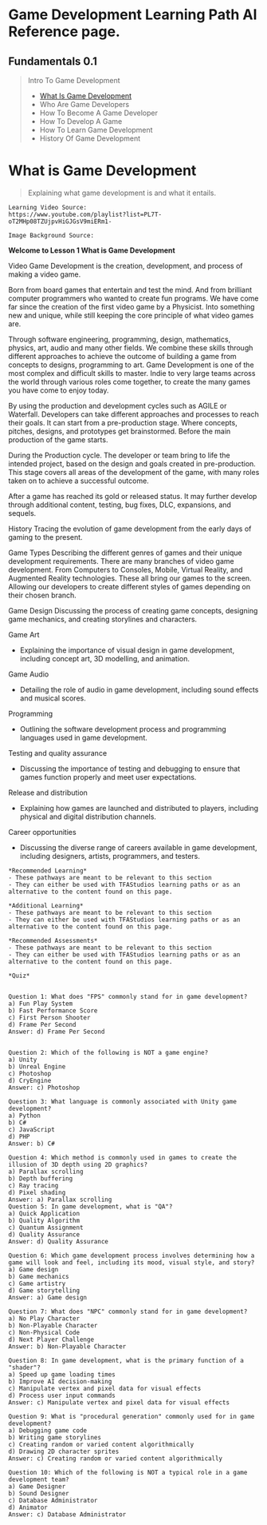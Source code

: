 #  Game Development Learning Path AI Reference page.

 ## Fundamentals 0.1
> Intro To Game Development
 >  - [What Is Game Development](#what-is-game-development)
 >  - Who Are Game Developers
 >  - How To Become A Game Developer
 >  - How To Develop A Game
 >  - How To Learn Game Development
 >  - History Of Game Development



# What is Game Development
> Explaining what game development is and what it entails.



```
Learning Video Source:
https://www.youtube.com/playlist?list=PL7T-oT2MHp08TZUjpvHiGJGsV9miERm1-

Image Background Source:
```


**Welcome to Lesson 1 What is Game Development**

Video Game Development is the creation, development, and process of making a video game.

Born from board games that entertain and test the mind. And from brilliant computer programmers who wanted to create fun programs. We have come far since the creation of the first video game by a Physicist. Into something new and unique, while still keeping the core principle of what video games are.
 
Through software engineering, programming, design, mathematics, physics, art, audio and many other fields. We combine these skills through different approaches to achieve the outcome of building a game from concepts to designs, programming to art. Game Development is one of the most complex and difficult skills to master. Indie to very large teams across the world through various roles come together, to create the many games you have come to enjoy today.

By using the production and development cycles such as AGILE or Waterfall. Developers can take different approaches and processes to reach their goals. It can start from a pre-production stage. Where concepts,  pitches, designs, and prototypes get brainstormed. Before the main production of the game starts.
 
During the Production cycle. The developer or team bring to life the intended project, based on the design and goals created in pre-production. This stage covers all areas of the development of the game, with many roles taken on to achieve a successful outcome.
 
After a game has reached its gold or released status. It may further develop through additional content, testing, bug fixes, DLC, expansions, and sequels.

History
 Tracing the evolution of game development from the early days of gaming to the present.

Game Types
 Describing the different genres of games and their unique development requirements.
There are many branches of video game development. From Computers to Consoles, Mobile, Virtual Reality, and Augmented Reality technologies. These all bring our games to the screen. Allowing our developers to create different styles of games depending on their chosen branch.

Game Design
 Discussing the process of creating game concepts, designing game mechanics, and creating storylines and characters.

Game Art
 - Explaining the importance of visual design in game development, including concept art, 3D modelling, and animation.
   
Game Audio
 - Detailing the role of audio in game development, including sound effects and musical scores.
   
Programming
 - Outlining the software development process and programming languages used in game development.
   
Testing and quality assurance
 - Discussing the importance of testing and debugging to ensure that games function properly and meet user expectations.
   
Release and distribution
 - Explaining how games are launched and distributed to players, including physical and digital distribution channels.
   
Career opportunities
 - Discussing the diverse range of careers available in game development, including designers, artists, programmers, and testers.
   
```
*Recommended Learning*
- These pathways are meant to be relevant to this section
- They can either be used with TFAStudios learning paths or as an alternative to the content found on this page.
  
*Additional Learning*
- These pathways are meant to be relevant to this section
- They can either be used with TFAStudios learning paths or as an alternative to the content found on this page.
  
*Recommended Assessments*
- These pathways are meant to be relevant to this section
- They can either be used with TFAStudios learning paths or as an alternative to the content found on this page.
```
```
*Quiz*


Question 1: What does "FPS" commonly stand for in game development?
a) Fun Play System
b) Fast Performance Score
c) First Person Shooter
d) Frame Per Second
Answer: d) Frame Per Second


Question 2: Which of the following is NOT a game engine?
a) Unity
b) Unreal Engine
c) Photoshop
d) CryEngine
Answer: c) Photoshop

Question 3: What language is commonly associated with Unity game development?
a) Python
b) C#
c) JavaScript
d) PHP
Answer: b) C#

Question 4: Which method is commonly used in games to create the illusion of 3D depth using 2D graphics?
a) Parallax scrolling
b) Depth buffering
c) Ray tracing
d) Pixel shading
Answer: a) Parallax scrolling
Question 5: In game development, what is "QA"?
a) Quick Application
b) Quality Algorithm
c) Quantum Assignment
d) Quality Assurance
Answer: d) Quality Assurance

Question 6: Which game development process involves determining how a game will look and feel, including its mood, visual style, and story?
a) Game design
b) Game mechanics
c) Game artistry
d) Game storytelling
Answer: a) Game design

Question 7: What does "NPC" commonly stand for in game development?
a) No Play Character
b) Non-Playable Character
c) Non-Physical Code
d) Next Player Challenge
Answer: b) Non-Playable Character

Question 8: In game development, what is the primary function of a "shader"?
a) Speed up game loading times
b) Improve AI decision-making
c) Manipulate vertex and pixel data for visual effects
d) Process user input commands
Answer: c) Manipulate vertex and pixel data for visual effects

Question 9: What is "procedural generation" commonly used for in game development?
a) Debugging game code
b) Writing game storylines
c) Creating random or varied content algorithmically
d) Drawing 2D character sprites
Answer: c) Creating random or varied content algorithmically

Question 10: Which of the following is NOT a typical role in a game development team?
a) Game Designer
b) Sound Designer
c) Database Administrator
d) Animator
Answer: c) Database Administrator
```
